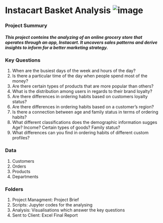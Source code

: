 # Instacart Basket Analysis ![image](https://github.com/user-attachments/assets/39144450-d32b-4f6c-8cca-938e946da833)

### Project Summury
##### This project conteins the analyzing of an online grocery store that operates through an app, Instacart. It uncovers sales patterns and derive insights to inform for a better marketing strategy.

### Key Questions
1. When are the busiest days of the week and hours of the day?
2. Is there a particular time of the day when people spend most of the money?
3. Are there certain types of products that are more popular than others?
4. What is the distribution among users in regards to their brand loyalty?
5. Are there differences in ordering habits based on customers loyalty status?
6.  Are there differences in ordering habits based on a customer’s region?
7. Is there a connection between age and family status in terms of ordering
habits?
8. What different classifications does the demographic information sugges
Age? Income? Certain types of goods? Family status?
9. What differences can you find in ordering habits of different custom
profiles?

### Data
1. Customers
2. Orders
3. Products
4. Departments

### Folders
1. Project Managment: Project Brief
2. Scripts: Jupyter codes for the analysing
3. Analysis: Visualisations which answer the key questions
4. Sent to Client: Excel Final Report
